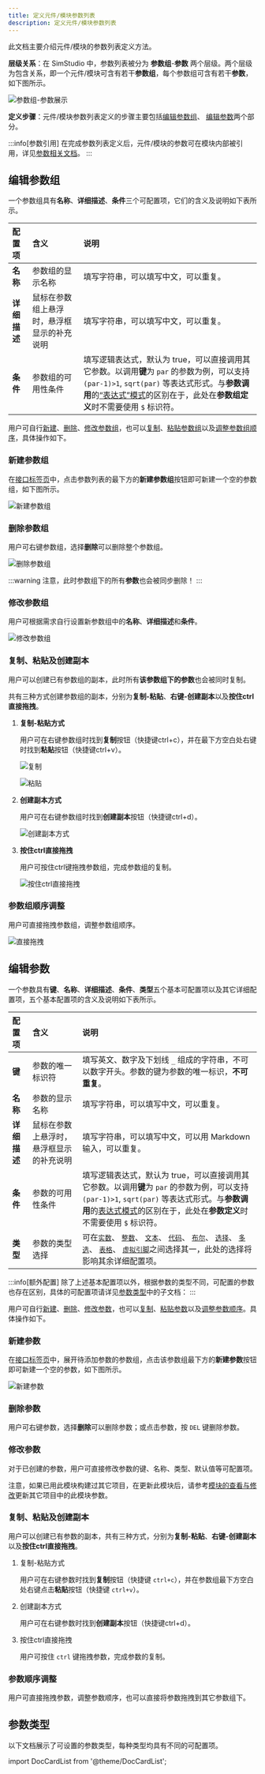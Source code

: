 ```yaml
---
title: 定义元件/模块参数列表
description: 定义元件/模块参数列表
---
```


此文档主要介绍元件/模块的参数列表定义方法。

**层级关系**：在 SimStudio 中，参数列表被分为 **参数组**-**参数** 两个层级。两个层级为包含关系，即一个元件/模块可含有若干**参数组**，每个参数组可含有若干**参数**，如下图所示。

![参数组-参数展示](image.png)

**定义步骤**：元件/模块参数列表定义的步骤主要包括[编辑参数组](#编辑参数组)、 [编辑参数](#编辑参数)两个部分。

:::info[参数引用]
在完成参数列表定义后，元件/模块的参数可在模块内部被引用，详见[参数相关文档](../../10-params-variables-pins/index.md#参数)。
:::


## 编辑参数组

一个参数组具有**名称**、**详细描述**、**条件**三个可配置项，它们的含义及说明如下表所示。

| 配置项 | 含义 | 说明 |
| :--- | :--- | :--- | 
| **名称** | 参数组的显示名称 | 填写字符串，可以填写中文，可以重复。 | 
| **详细描述** | 鼠标在参数组上悬浮时，悬浮框显示的补充说明 | 填写字符串，可以填写中文，可以重复。 |
| **条件** | 参数组的可用性条件 | 填写逻辑表达式，默认为 true，可以直接调用其它参数。以调用**键**为 ```par``` 的参数为例，可以支持 ``` (par-1)>1 ```, ```sqrt(par)``` 等表达式形式。与**参数调用**的[“表达式”模式](../../10-params-variables-pins/index.md#表达式模式)的区别在于，此处在**参数组定义**时不需要使用 ```$``` 标识符。 |

用户可自行[新建](#新建参数组)、[删除](#删除参数组)、[修改参数组](#修改参数组)，也可以[复制](#复制粘贴及创建副本)、[粘贴参数组](#复制粘贴及创建副本)以及[调整参数组顺序](#参数组顺序调整)，具体操作如下。

### 新建参数组

在[接口标签页](../../../40-workbench/20-function-zone/20-interface-tab/index.md)中，点击参数列表的最下方的**新建参数组**按钮即可新建一个空的参数组，如下图所示。

![新建参数组](image-1.png)


### 删除参数组

用户可右键参数组，选择**删除**可以删除整个参数组。

![删除参数组](image-3.png)

:::warning
注意，此时参数组下的所有**参数**也会被同步删除！
:::

### 修改参数组

用户可根据需求自行设置新参数组中的**名称**、**详细描述**和**条件**。

![修改参数组](image-2.png)

### 复制、粘贴及创建副本

用户可以创建已有参数组的副本，此时所有**该参数组下的参数**也会被同时复制。

共有三种方式创建参数组的副本，分别为**复制-粘贴**、**右键-创建副本**以及**按住ctrl直接拖拽**。

1. **复制-粘贴方式**

    用户可在右键参数组时找到**复制**按钮（快捷键ctrl+c），并在最下方空白处右键时找到**粘贴**按钮（快捷键ctrl+v）。

    ![复制](image-4.png) 

    ![粘贴](image-5.png)

2. **创建副本方式**

    用户可在右键参数组时找到**创建副本**按钮（快捷键ctrl+d）。

    ![创建副本方式](image-6.png)

3. **按住ctrl直接拖拽**

    用户可按住ctrl键拖拽参数组，完成参数组的复制。

    ![按住ctrl直接拖拽](drag1.gif)

### 参数组顺序调整

用户可直接拖拽参数组，调整参数组顺序。

![直接拖拽](drag2.gif)

## 编辑参数

一个参数具有**键**、**名称**、**详细描述**、**条件**、**类型**五个基本可配置项以及其它详细配置项，五个基本配置项的含义及说明如下表所示。

| 配置项 | 含义 | 说明 |
| :--- | :--- | :--- | 
| **键** | 参数的唯一标识符 | 填写英文、数字及下划线 ```_``` 组成的字符串，不可以数字开头。参数的键为参数的唯一标识，**不可重复**。 | 
| **名称** | 参数的显示名称 | 填写字符串，可以填写中文，可以重复。 | 
| **详细描述** | 鼠标在参数上悬浮时，悬浮框显示的补充说明 | 填写字符串，可以填写中文，可以用 Markdown 输入，可以重复。 |
| **条件** | 参数的可用性条件 | 填写逻辑表达式，默认为 true，可以直接调用其它参数。以调用**键**为 ```par``` 的参数为例，可以支持 ``` (par-1)>1 ```, ```sqrt(par)``` 等表达式形式。与**参数调用**的[表达式模式](../../10-params-variables-pins/index.md#表达式模式)的区别在于，此处在**参数定义**时不需要使用 ```$``` 标识符。 |
| **类型** | 参数的类型选择 | 可在[```实数```](./10-real/index.md)、 [```整数```](./20-integer/index.md)、 [```文本```](./30-text/index.md)、 [```代码```](./40-code/index.md)、 [```布尔```](./50-boolean/index.md)、 [```选择```](./60-selection/index.md)、 [```多选```](./70-multi-selection/index.md)、 [```表格```](./80-table/index.md)、 [```虚拟引脚```](./90-virtual-pin/index.md)之间选择其一，此处的选择将影响其余详细配置项。 |

:::info[额外配置]
除了上述基本配置项以外，根据参数的类型不同，可配置的参数也存在区别，具体的可配置项请详见[参数类型](#参数类型)中的子文档：
:::

用户可自行[新建](#新建参数)、[删除](#删除参数)、[修改参数](#修改参数)，也可以[复制](#复制粘贴及创建副本-1)、[粘贴参数](#复制粘贴及创建副本-1)以及[调整参数顺序](#参数顺序调整)。具体操作如下。

### 新建参数

在[接口标签页](../../../40-workbench/20-function-zone/20-interface-tab/index.md)中，展开待添加参数的参数组，点击该参数组最下方的**新建参数**按钮即可新建一个空的参数，如下图所示。

![新建参数](image-7.png)

### 删除参数

用户可右键参数，选择**删除**可以删除参数；或点击参数，按 ```DEL``` 键删除参数。

### 修改参数

对于已创建的参数，用户可直接修改参数的键、名称、类型、默认值等可配置项。

注意，如果已用此模块构建过其它项目，在更新此模块后，请参考[模块的查看与修改](../../50-module-reuse/index.md#模块的查看与修改)更新其它项目中的此模块参数。

### 复制、粘贴及创建副本

用户可以创建已有参数的副本，共有三种方式，分别为**复制-粘贴**、**右键-创建副本**以及**按住ctrl直接拖拽**。

1. 复制-粘贴方式

    用户可在右键参数时找到**复制**按钮（快捷键 ```ctrl+c```），并在参数组最下方空白处右键点击**粘贴**按钮（快捷键 ```ctrl+v```）。

2. 创建副本方式

    用户可在右键参数时找到**创建副本**按钮（快捷键ctrl+d）。

3. 按住ctrl直接拖拽

    用户可按住 ```ctrl``` 键拖拽参数，完成参数的复制。


### 参数顺序调整

用户可直接拖拽参数，调整参数顺序，也可以直接将参数拖拽到其它参数组下。

## 参数类型

以下文档展示了可设置的参数类型，每种类型均具有不同的可配置项。

import DocCardList from '@theme/DocCardList';

<DocCardList />
